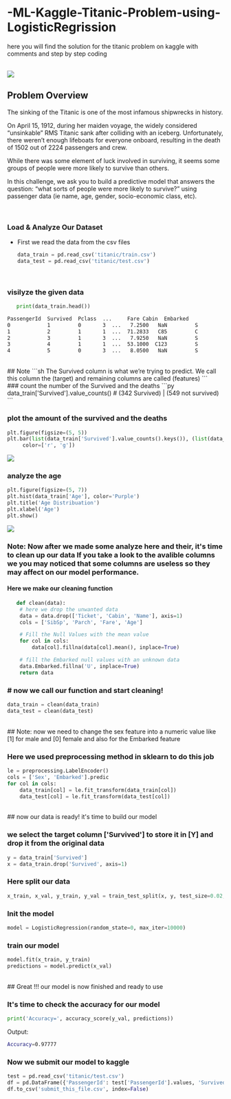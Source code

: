# -ML-Kaggle-Titanic-Problem-using-LogisticRegrission
here you will find the solution for the titanic problem on kaggle with comments and step by step coding

<br/>

<img src="https://storage.googleapis.com/kaggle-competitions/kaggle/3136/logos/header.png">

<br/>

## Problem Overview
The sinking of the Titanic is one of the most infamous shipwrecks in history.

On April 15, 1912, during her maiden voyage, the widely considered “unsinkable” RMS Titanic sank after colliding with an iceberg. Unfortunately, there weren’t enough lifeboats for everyone onboard, resulting in the death of 1502 out of 2224 passengers and crew.

While there was some element of luck involved in surviving, it seems some groups of people were more likely to survive than others.

In this challenge, we ask you to build a predictive model that answers the question: “what sorts of people were more likely to survive?” using passenger data (ie name, age, gender, socio-economic class, etc).

<br/>


### Load & Analyze Our Dataset
* First we read the data from the csv files
   ```py
   data_train = pd.read_csv('titanic/train.csv')
   data_test = pd.read_csv('titanic/test.csv')

   ```
  <br/>
  
### visilyze the given data
   ```py
      print(data_train.head())
   ```
   ```sh
   PassengerId  Survived  Pclass  ...     Fare Cabin  Embarked
0            1         0       3  ...   7.2500   NaN         S
1            2         1       1  ...  71.2833   C85         C
2            3         1       3  ...   7.9250   NaN         S
3            4         1       1  ...  53.1000  C123         S
4            5         0       3  ...   8.0500   NaN         S   
```
<br/>
## Note
   ```sh
      The Survived column  is what we’re trying to predict. We call this column the (target) and remaining columns are called (features)
   ```
<br/>
### count the number of the Survived and the deaths
   ```py
   data_train['Survived'].value_counts()  # (342 Survived) | (549 not survived)
   ```

### plot the amount of the survived and the deaths
   ```py
   plt.figure(figsize=(5, 5))
   plt.bar(list(data_train['Survived'].value_counts().keys()), (list(data_train['Survived'].value_counts())),
        color=['r', 'g'])
   ```

<img src="https://github.com/elMeniwy/-ML-Kaggle-Titanic-Problem-using-LogisticRegrission/blob/main/images/deaths-survived.jpg">
  
### analyze the age
   ```py
plt.figure(figsize=(5, 7))
plt.hist(data_train['Age'], color='Purple')
plt.title('Age Distribuation')
plt.xlabel('Age')
plt.show()
   ```
<img src="https://github.com/elMeniwy/-ML-Kaggle-Titanic-Problem-using-LogisticRegrission/blob/main/images/age.png">
<br/>

### Note: Now after we made some analyze here and their, it's time to clean up our data If you take a look to the avalible columns we you may noticed that some columns are useless so they may affect on our model performance.

#### Here we make our cleaning function

```py
   def clean(data):
    # here we drop the unwanted data
    data = data.drop(['Ticket', 'Cabin', 'Name'], axis=1)
    cols = ['SibSp', 'Parch', 'Fare', 'Age']

    # Fill the Null Values with the mean value
    for col in cols:
        data[col].fillna(data[col].mean(), inplace=True)

    # fill the Embarked null values with an unknown data
    data.Embarked.fillna('U', inplace=True)
    return data
```

### # now we call our function and start cleaning!


```py
data_train = clean(data_train)
data_test = clean(data_test)
```
<br/>
## Note: now we need to change the sex feature into a numeric value like [1] for male and [0] female and also for the Embarked feature

### Here we used preprocessing method in sklearn to do this job
```py
le = preprocessing.LabelEncoder()
cols = ['Sex', 'Embarked'].predic
for col in cols:
    data_train[col] = le.fit_transform(data_train[col])
    data_test[col] = le.fit_transform(data_test[col])
 ```
<br/> 
## now our data is ready! it's time to build our model

### we select the target column ['Survived'] to store it in [Y] and drop it from the original data
```py
y = data_train['Survived']
x = data_train.drop('Survived', axis=1)
```


### Here split our data
```py
x_train, x_val, y_train, y_val = train_test_split(x, y, test_size=0.02, random_state=10)
```

### Init the model

```py
model = LogisticRegression(random_state=0, max_iter=10000)
```

### train our model
```py
model.fit(x_train, y_train)
predictions = model.predict(x_val)
```

<br/>
## Great !!! our model is now finished and ready to use

### It's time to check the accuracy for our model

```py
print('Accuracy=', accuracy_score(y_val, predictions))
```

Output:
```sh
Accuracy=0.97777
```


### Now we submit our model to kaggle

```py
test = pd.read_csv('titanic/test.csv')
df = pd.DataFrame({'PassengerId': test['PassengerId'].values, 'Survived': submit_pred})
df.to_csv('submit_this_file.csv', index=False)
```
















  
